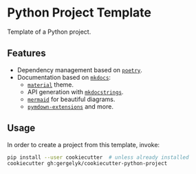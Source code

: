 # Python Project Template

Template of a Python project.

## Features

* Dependency management based on [`poetry`](https://python-poetry.org/).
* Documentation based on [`mkdocs`](https://www.mkdocs.org/):
  - [`material`](https://squidfunk.github.io/mkdocs-material/) theme.
  - API generation with [`mkdocstrings`](https://pawamoy.github.io/mkdocstrings/).
  - [`mermaid`](https://mermaidjs.github.io/#/) for beautiful diagrams.
  - [`pymdown-extensions`](]https://facelessuser.github.io/pymdown-extensions/) and more.

## Usage

In order to create a project from this template, invoke:

```sh
pip install --user cookiecutter  # unless already installed
cookiecutter gh:gergelyk/cookiecutter-python-project
```

